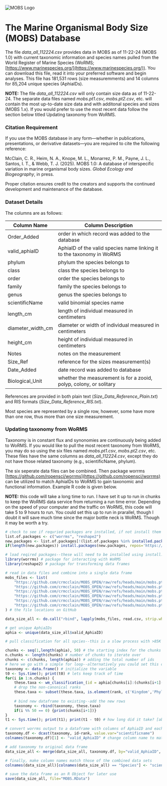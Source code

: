 ![MOBS Logo](https://github.com/user-attachments/assets/07e838d1-ab64-4180-9670-41db95380241)


# The Marine Organismal Body Size (MOBS) Database

The file *data\_all\_112224.csv* provides data in MOBS as of 11-22-24 (MOBS 1.0) with current taxonomic information and species names pulled from the World Register of Marine Species (WoRMS; [https://www.marinespecies.org/](https://www.marinespecies.org/)). You can download this file, read it into your preferred software and begin analyses. This file has 181,531 rows (size measuremments) and 14 columns for 85,204 unique species (AphiaIDs).

**NOTE:** The file *data\_all\_112224.csv* will only contain size data as of 11-22-24. The separate data files named *mobs.pt1.csv*, *mobs.pt2.csv*, etc. will contain the most up-to-date size data and with additonal species and sizes (MOBS 1.x).  If you would prefer to use the most recent data follow the section below titled Updating taxonomy from WoRMS.

### Citation Requirement
If you use the MOBS database in any form—whether in publications, presentations, or derivative datasets—you are required to cite the following reference:

McClain, C. R., Heim, N. A., Knope, M. L., Monarrez, P. M., Payne, J. L., Santos, I. T., & Webb, T. J. (2025). MOBS 1.0: A database of interspecific variation in marine organismal body sizes. *Global Ecology and Biogeography*, in press.

Proper citation ensures credit to the creators and supports the continued development and maintenance of the database.

### Dataset Details
The columns are as follows:

|Column Name|Column Description|
|---|---|
|Order\_Added|order in which record was added to the database |
|valid\_aphiaID|AphiaID of the valid species name linking it to the taxonomy in WoRMS|
|phylum| phylum the species belongs to|
|class| class the species belongs to|
|order| order the species belongs to|
|family| family the species belongs to|
|genus| genus the species belongs to|
|scientificName| valid binomial species name|
|length\_cm| length of individual measured in centimeters|
|diameter\_width\_cm| diameter or width of individual measured in centimeters|
|height\_cm| height of individual measured in centimeters|
|Notes| notes on the measurement|
|Size\_Ref| reference for the sizes measurement(s)|
|Date\_Added| date record was added to database|
|Biological\_Unit| whether the measurement is for a zooid, polyp, colony, or solitary|

References are provided in both plain text (*Size\_Data\_Reference\_Plain.txt*) and RIS formats (*Size\_Data\_Reference\_RIS.txt*).

Most species are represented by a single row, however, some have more than one row, thus more than one size measurement. 

### Updating taxonomy from WoRMS 
Taxonomy is in constant flux and synonomies are continuously being added to WoRMS. If you would like to pull the most recent taxonomy from WoRMS, you may do so using the six files named *mobs.pt1.csv*, *mobs.pt2.csv*, etc. These files have the same columns as *data\_all\_112224.csv*, except they do not have those related taxonomy (e.g., scientificName, phylum). 

The six seperate data files can be combined. Then package worrms [https://github.com/ropensci/worrms](https://github.com/ropensci/worrms) can be utilized to match AphiaIDs to WoRMS to gain taxonomic and functional information. Example R code is given below.

**NOTE:** this code will take a long time to run. I have set it up to run in chunks to keep the WoRMS data service from returning a run time error. Depending on the speed of your computer and the traffic on WoRMS, this code will take 5 to 9 hours to run. You could set this up to run in prarallel, though I doubt it will save much time since the major bottle neck is WoRMS. Though it may be worth a try.

```r
# check to see if requried packages are installed, if not install them
list.of.packages <- c("worrms", "reshape2")
new.packages <- list.of.packages[!(list.of.packages %in% installed.packages()[,"Package"])]
if(length(new.packages)) install.packages(new.packages, repos='https://repo.miserver.it.umich.edu/cran/') 

# load reqired packages--these will need to be installed using install.packages() before loading the libraries
library(worrms) # package for interacting with WoRMS
library(reshape2) # package for transforming data frames

# read in data files and combine into a single data frame
mobs_files <- list(
	"https://github.com/crmcclain/MOBS_OPEN/raw/refs/heads/main/mobs.pt1.csv",
	"https://github.com/crmcclain/MOBS_OPEN/raw/refs/heads/main/mobs.pt2.csv",
	"https://github.com/crmcclain/MOBS_OPEN/raw/refs/heads/main/mobs.pt3.csv",
	"https://github.com/crmcclain/MOBS_OPEN/raw/refs/heads/main/mobs.pt4.csv",
	"https://github.com/crmcclain/MOBS_OPEN/raw/refs/heads/main/mobs.pt5.csv",
	"https://github.com/crmcclain/MOBS_OPEN/raw/refs/heads/main/mobs.pt6.csv"
) # the file locations on GitHub

data_size_all <- do.call("rbind", lapply(mobs_files, read.csv, strip.white=TRUE))

# get unique AphiaIDs
aphia <- unique(data_size_all$valid_AphiaID)

# pull classification for all spcies--this is a slow process with >85K AphiaIDs. Just for convenience and to try and prevent timeout errors, we will use a loop to get the classificaiotn for groups of 500 species at a time. Each 500 species chunk will take longer than 1.5 minutes each. The total routine can take longer than 5 hours to run.

chunks <- seq(1,length(aphia), 50) # the starting index for the chunks
n.chunks <- length(chunks) # number of chunks to iterate over
chunks <- c(chunks, length(aphia)) # adding the total number of ids
# here we go with a simple for loop--alternatively you could set this code up to run in parallel
taxonomy <- data.frame() # initialize the variable
t0 <- Sys.time(); print(t0) # lets keep track of time
for(i in 1:n.chunks) {
	these.taxa <- wm_classification_(id = aphia[chunks[i]:(chunks[i+1]-1)])
	# drop the non-canonical ranks
	these.taxa <- subset(these.taxa, is.element(rank, c('Kingdom','Phylum','Class','Order','Family','Genus','Species')))
	
	# bind new dataframe to existing--add the new rows
	taxonomy <- rbind(taxonomy, these.taxa)
	if(i %% 50 == 0) {print(chunks[i+1])}
}
t1 <- Sys.time(); print(t1); print(t1 - t0) # how long did it take? [about 5 hours]

# convert worrms output to a dataframe with columns of AphiaID and each taxonomic rank
taxonomy.df <- dcast(taxonomy, id~rank, value.var="scientificname")
colnames(taxonomy.df)[1] <- "valid_AphiaID" # change column name to match data_size_all

# add taxonomy to original data frame
data_size_all <- merge(data_size_all, taxonomy.df, by="valid_AphiaID", all= T)

# finally, make column names match those of the combined data sets
colnames(data_size_all)[colnames(data_size_all) == "Species"] <- "scientificName"

# save the data frame as an R Object for later use
save(data_size_all, file="MOBS.RData")
```



